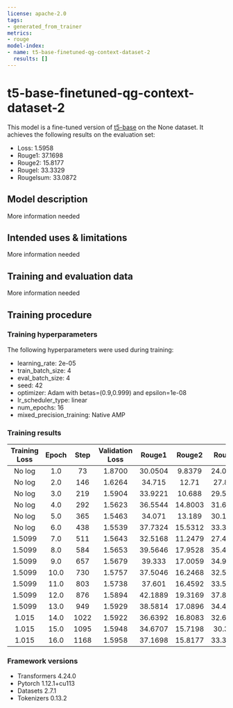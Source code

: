 ```yaml
---
license: apache-2.0
tags:
- generated_from_trainer
metrics:
- rouge
model-index:
- name: t5-base-finetuned-qg-context-dataset-2
  results: []
---
```


<!-- This model card has been generated automatically according to the information the Trainer had access to. You
should probably proofread and complete it, then remove this comment. -->

# t5-base-finetuned-qg-context-dataset-2

This model is a fine-tuned version of [t5-base](https://huggingface.co/t5-base) on the None dataset.
It achieves the following results on the evaluation set:
- Loss: 1.5958
- Rouge1: 37.1698
- Rouge2: 15.8177
- Rougel: 33.3329
- Rougelsum: 33.0872

## Model description

More information needed

## Intended uses & limitations

More information needed

## Training and evaluation data

More information needed

## Training procedure

### Training hyperparameters

The following hyperparameters were used during training:
- learning_rate: 2e-05
- train_batch_size: 4
- eval_batch_size: 4
- seed: 42
- optimizer: Adam with betas=(0.9,0.999) and epsilon=1e-08
- lr_scheduler_type: linear
- num_epochs: 16
- mixed_precision_training: Native AMP

### Training results

| Training Loss | Epoch | Step | Validation Loss | Rouge1  | Rouge2  | Rougel  | Rougelsum |
|:-------------:|:-----:|:----:|:---------------:|:-------:|:-------:|:-------:|:---------:|
| No log        | 1.0   | 73   | 1.8700          | 30.0504 | 9.8379  | 24.0514 | 24.1584   |
| No log        | 2.0   | 146  | 1.6264          | 34.715  | 12.71   | 27.825  | 27.7697   |
| No log        | 3.0   | 219  | 1.5904          | 33.9221 | 10.688  | 29.5483 | 29.5388   |
| No log        | 4.0   | 292  | 1.5623          | 36.5544 | 14.8003 | 31.6295 | 31.4603   |
| No log        | 5.0   | 365  | 1.5463          | 34.071  | 13.189  | 30.1517 | 30.3325   |
| No log        | 6.0   | 438  | 1.5539          | 37.7324 | 15.5312 | 33.3968 | 33.2518   |
| 1.5099        | 7.0   | 511  | 1.5643          | 32.5168 | 11.2479 | 27.4951 | 27.4425   |
| 1.5099        | 8.0   | 584  | 1.5653          | 39.5646 | 17.9528 | 35.4095 | 35.2042   |
| 1.5099        | 9.0   | 657  | 1.5679          | 39.333  | 17.0059 | 34.9131 | 34.7696   |
| 1.5099        | 10.0  | 730  | 1.5757          | 37.5046 | 16.2468 | 32.5031 | 32.4012   |
| 1.5099        | 11.0  | 803  | 1.5738          | 37.601  | 16.4592 | 33.5804 | 33.1352   |
| 1.5099        | 12.0  | 876  | 1.5894          | 42.1889 | 19.3169 | 37.8273 | 37.7312   |
| 1.5099        | 13.0  | 949  | 1.5929          | 38.5814 | 17.0896 | 34.4696 | 34.3629   |
| 1.015         | 14.0  | 1022 | 1.5922          | 36.6392 | 16.8083 | 32.6318 | 32.4199   |
| 1.015         | 15.0  | 1095 | 1.5948          | 34.6707 | 15.7198 | 30.319  | 30.3403   |
| 1.015         | 16.0  | 1168 | 1.5958          | 37.1698 | 15.8177 | 33.3329 | 33.0872   |


### Framework versions

- Transformers 4.24.0
- Pytorch 1.12.1+cu113
- Datasets 2.7.1
- Tokenizers 0.13.2
